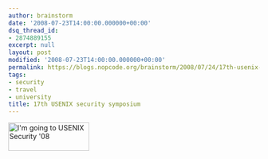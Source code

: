 ```yaml
---
author: brainstorm
date: '2008-07-23T14:00:00.000000+00:00'
dsq_thread_id:
- 2874889155
excerpt: null
layout: post
modified: '2008-07-23T14:00:00.000000+00:00'
permalink: https://blogs.nopcode.org/brainstorm/2008/07/24/17th-usenix-security-symposium/
tags:
- security
- travel
- university
title: 17th USENIX security symposium
---
```


[ <img src="http://www.usenix.org/events/sec08/art/sec08_going.jpg" border="0" width="162" height="57" alt="I'm going to USENIX Security '08" /> ][1]

 [1]: http://www.usenix.org/sec08/going